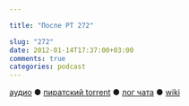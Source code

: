```yaml
---

title: "После РТ 272"

slug: "272"
date: 2012-01-14T17:37:00+03:00
comments: true
categories: podcast
---
```

[аудио](http://cdn.radio-t.com/rt272post.mp3) ● [пиратский torrent](http://pirates.radio-t.com/torrents/rt272post.mp3.torrent) ● [лог чата](http://chat.radio-t.com/logs/radio-t-272.html) ● [wiki](http://wiki.radio-t.com/%D0%9F%D0%BE%D1%81%D0%BB%D0%B5_%D0%A0%D0%A2_272)<audio src="http://cdn.radio-t.com/rt272post.mp3" preload="none">
